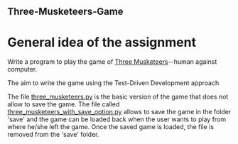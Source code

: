 ## Three-Musketeers-Game
  
 <h1>General idea of the assignment</h1>
  <p>Write a program to play the game of <a href="http://en.wikipedia.org/wiki/Three_Musketeers_%28game%29">Three
       Musketeers</a>--human against computer.</p>
    <p>The aim to write the game using the Test-Driven Development approach</p>
    
The file [three_musketeers.py](https://github.com/rcasaluce/Three-Musketeers-Game/blob/master/three_musketeers.py) is the basic version of the game that does not allow to save the game.
The file called [three_musketeers_with_save_option.py](https://github.com/rcasaluce/Three-Musketeers-Game/blob/master/three_musketeers_with_save_option.py) allows to save the game in the folder 'save' and the game can be loaded back when the user wants to play from where he/she left the game. Once the saved game is loaded, the file is removed from the 'save' folder.
      
